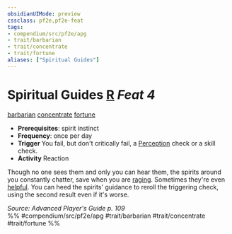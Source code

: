 ```yaml
---
obsidianUIMode: preview
cssclass: pf2e,pf2e-feat
tags:
- compendium/src/pf2e/apg
- trait/barbarian
- trait/concentrate
- trait/fortune
aliases: ["Spiritual Guides"]
---
```

# Spiritual Guides  [R](../../Rules/core-rulebook/chapter-9-playing-the-game.md#Actions "Reaction") *Feat 4*  
[barbarian](../../Rules/traits/barbarian.md)  [concentrate](../../Rules/traits/concentrate.md)  [fortune](../../Rules/traits/fortune.md)  

- **Prerequisites**: spirit instinct
- **Frequency**: once per day
- **Trigger** You fail, but don't critically fail, a [Perception](../skills.md#Perception) check or a skill check.
- **Activity** Reaction

Though no one sees them and only you can hear them, the spirits around you constantly chatter, save when you are [raging](../../Rules/actions/rage.md). Sometimes they're even [helpful](../../Rules/conditions.md#Helpful). You can heed the spirits' guidance to reroll the triggering check, using the second result even if it's worse.

*Source: Advanced Player's Guide p. 109*  
%% #compendium/src/pf2e/apg #trait/barbarian #trait/concentrate #trait/fortune %%